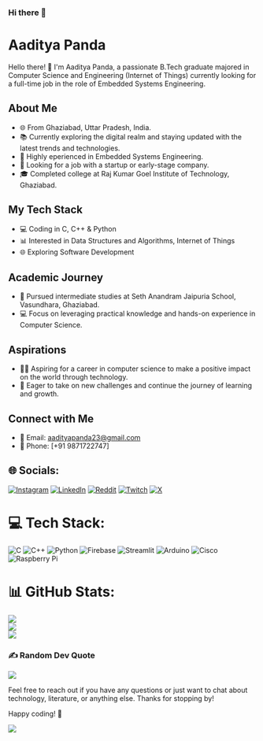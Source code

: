### Hi there 👋
# Aaditya Panda

Hello there! 👋 I'm Aaditya Panda, a passionate B.Tech graduate majored in Computer Science and Engineering (Internet of Things) currently looking for a full-time job in the role of Embedded Systems Engineering.

## About Me

- 🌐 From Ghaziabad, Uttar Pradesh, India.
- 📚 Currently exploring the digital realm and staying updated with the latest trends and technologies.
- 📝 Highly eperienced in Embedded Systems Engineering.
- 🤝 Looking for a job with a startup or early-stage company.
- 🎓 Completed college at Raj Kumar Goel Institute of Technology, Ghaziabad.

## My Tech Stack

- 💻 Coding in C, C++ & Python
- 📊 Interested in Data Structures and Algorithms, Internet of Things
- 🌐 Exploring Software Development

## Academic Journey

- 🏫 Pursued intermediate studies at Seth Anandram Jaipuria School, Vasundhara, Ghaziabad.
- 💻 Focus on leveraging practical knowledge and hands-on experience in Computer Science.

## Aspirations

- 👨‍💻 Aspiring for a career in computer science to make a positive impact on the world through technology.
- 🌱 Eager to take on new challenges and continue the journey of learning and growth.

## Connect with Me

- 📧 Email: [aadityapanda23@gmail.com](mailto:aadityapanda23@gmail.com)
- 📱 Phone: [+91 9871722747]

## 🌐 Socials:
[![Instagram](https://img.shields.io/badge/Instagram-%23E4405F.svg?logo=Instagram&logoColor=white)](https://instagram.com/https://www.instagram.com/_aadityapanda_/) [![LinkedIn](https://img.shields.io/badge/LinkedIn-%230077B5.svg?logo=linkedin&logoColor=white)](https://linkedin.com/in/www.linkedin.com/in/aadityapanda) [![Reddit](https://img.shields.io/badge/Reddit-%23FF4500.svg?logo=Reddit&logoColor=white)](https://reddit.com/user/https://www.reddit.com/user/s1ege23/) [![Twitch](https://img.shields.io/badge/Twitch-%239146FF.svg?logo=Twitch&logoColor=white)](https://twitch.tv/https://www.twitch.tv/aaditya_panda) [![X](https://img.shields.io/badge/X-black.svg?logo=X&logoColor=white)](https://x.com/https://x.com/aadityapanda23) 

# 💻 Tech Stack:
![C](https://img.shields.io/badge/c-%2300599C.svg?style=for-the-badge&logo=c&logoColor=white) ![C++](https://img.shields.io/badge/c++-%2300599C.svg?style=for-the-badge&logo=c%2B%2B&logoColor=white) ![Python](https://img.shields.io/badge/python-3670A0?style=for-the-badge&logo=python&logoColor=ffdd54) ![Firebase](https://img.shields.io/badge/firebase-%23039BE5.svg?style=for-the-badge&logo=firebase) ![Streamlit](https://img.shields.io/badge/Streamlit-%23FE4B4B.svg?style=for-the-badge&logo=streamlit&logoColor=white) ![Arduino](https://img.shields.io/badge/-Arduino-00979D?style=for-the-badge&logo=Arduino&logoColor=white) ![Cisco](https://img.shields.io/badge/cisco-%23049fd9.svg?style=for-the-badge&logo=cisco&logoColor=black) ![Raspberry Pi](https://img.shields.io/badge/-Raspberry_Pi-C51A4A?style=for-the-badge&logo=Raspberry-Pi)

# 📊 GitHub Stats:
![](https://github-readme-stats.vercel.app/api?username=AadityaPanda&theme=dark&hide_border=false&include_all_commits=false&count_private=false)<br/>
![](https://github-readme-streak-stats.herokuapp.com/?user=AadityaPanda&theme=dark&hide_border=false)<br/>
![](https://github-readme-stats.vercel.app/api/top-langs/?username=AadityaPanda&theme=dark&hide_border=false&include_all_commits=false&count_private=false&layout=compact)

### ✍️ Random Dev Quote
![](https://quotes-github-readme.vercel.app/api?type=horizontal&theme=radical)

Feel free to reach out if you have any questions or just want to chat about technology, literature, or anything else. Thanks for stopping by!

Happy coding! 🚀

[![](https://visitcount.itsvg.in/api?id=AadityaPanda&icon=0&color=0)](https://visitcount.itsvg.in)

